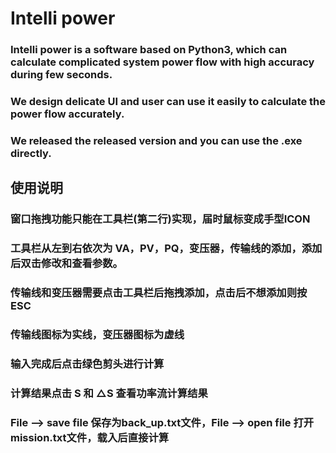 # Intelli power

###  Intelli power is a software based on Python3, which can  calculate complicated system power flow with high accuracy during few seconds.
### We design delicate UI and user can use it easily to calculate the power flow accurately.
### We released the released version and you can use the .exe directly.

## 使用说明
### 窗口拖拽功能只能在工具栏(第二行)实现，届时鼠标变成手型ICON
### 工具栏从左到右依次为 VA，PV，PQ，变压器，传输线的添加，添加后双击修改和查看参数。
### 传输线和变压器需要点击工具栏后拖拽添加，点击后不想添加则按ESC
### 传输线图标为实线，变压器图标为虚线
### 输入完成后点击绿色剪头进行计算
### 计算结果点击 S 和 △S 查看功率流计算结果
### File --> save file 保存为back_up.txt文件，File --> open file 打开mission.txt文件，载入后直接计算
   
